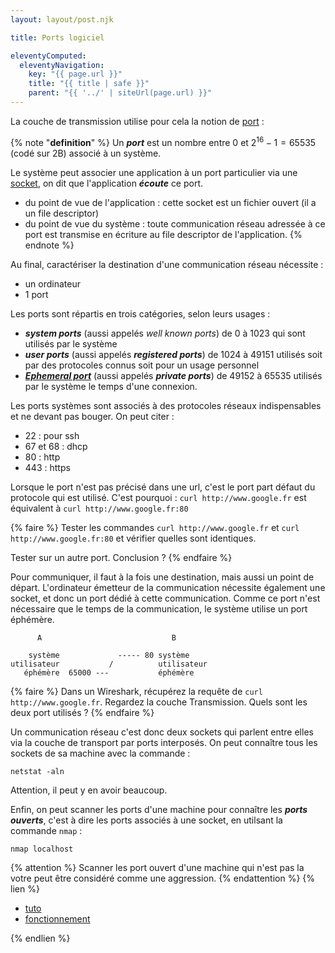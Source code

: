 ```yaml
---
layout: layout/post.njk

title: Ports logiciel

eleventyComputed:
  eleventyNavigation:
    key: "{{ page.url }}"
    title: "{{ title | safe }}"
    parent: "{{ '../' | siteUrl(page.url) }}"
---
```



La couche de transmission utilise pour cela la notion de [port](https://fr.wikipedia.org/wiki/Port_(logiciel)) :

{% note "**definition**" %}
Un ***port*** est un nombre entre 0 et $2^{16}-1 = 65535$ (codé sur 2B) associé à un système.

Le système peut associer une application à un port particulier via une [socket](https://fr.wikipedia.org/wiki/Berkeley_sockets), on dit que l'application ***écoute*** ce port.

- du point de vue de l'application : cette socket est un fichier ouvert (il a un file descriptor)
- du point de vue du système : toute communication réseau adressée à ce port est transmise en écriture au file descriptor de l'application.
{% endnote %}

Au final, caractériser la destination d'une communication réseau nécessite :

- un ordinateur
- 1 port

Les ports sont répartis en trois catégories, selon leurs usages :

- ***system ports*** (aussi appelés *well known ports*) de 0 à 1023 qui sont utilisés par le système
- ***user ports*** (aussi appelés ***registered ports***) de 1024 à 49151 utilisés soit par des protocoles connus soit pour un usage personnel
- [***Ephemeral port***](https://en.wikipedia.org/wiki/Ephemeral_port) (aussi appelés ***private ports***) de 49152 à 65535 utilisés par le système le temps d'une connexion.

Les ports systèmes sont associés à des protocoles réseaux indispensables et ne devant pas bouger. On peut citer :

- 22 : pour ssh
- 67 et 68 : dhcp
- 80 : http
- 443 : https

Lorsque le port n'est pas précisé dans une url, c'est le port part défaut du protocole qui est utilisé. C'est pourquoi : `curl http://www.google.fr` est équivalent à `curl http://www.google.fr:80`

{% faire %}
Tester les commandes `curl http://www.google.fr` et `curl http://www.google.fr:80` et vérifier quelles sont identiques.

Tester sur un autre port. Conclusion ?
{% endfaire %}

Pour communiquer, il faut à la fois une destination, mais aussi un point de départ. L'ordinateur émetteur de la communication nécessite également une socket, et donc un port dédié à cette communication. Comme ce port n'est nécessaire que le temps de la communication, le système utilise un port éphémère.

```
      A                             B 

    système             ----- 80 système
utilisateur           /          utilisateur
   éphémère  65000 ---           éphémère  
```

{% faire %}
Dans un Wireshark, récupérez la requête de `curl http://www.google.fr`. Regardez la couche Transmission. Quels sont les deux port utilisés ?
{% endfaire %}

Un communication réseau c'est donc deux sockets qui parlent entre elles via la couche de transport par ports interposés. On peut connaître tous les sockets de sa machine avec la commande :

```shell
netstat -aln
```

Attention, il peut y en avoir beaucoup.

Enfin, on peut scanner les ports d'une machine pour connaître les ***ports ouverts***, c'est à dire les ports associés à une socket, en utilsant la commande `nmap` :

```shell
nmap localhost
```

{% attention %}
Scanner les port ouvert d'une machine qui n'est pas la votre peut être considéré comme une aggression.
{% endattention %}
{% lien %}

- [tuto](https://hackertarget.com/nmap-tutorial/)
- [fonctionnement](https://www.malekal.com/types-scan-de-port-nmap/)

{% endlien %}
